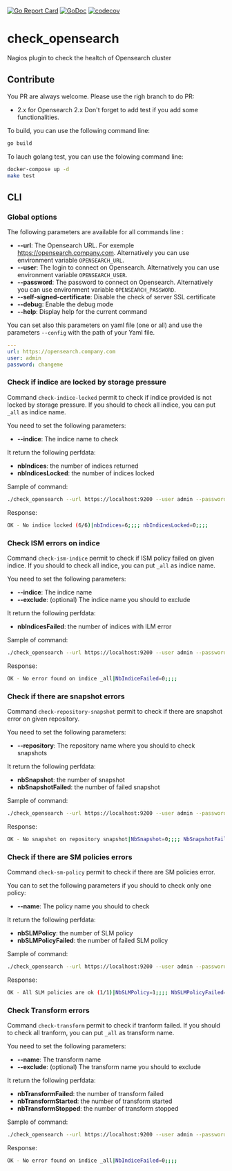 [![Go Report Card](https://goreportcard.com/badge/github.com/disaster37/check_opensearch)](https://goreportcard.com/report/github.com/disaster37/check_opensearch)
[![GoDoc](https://godoc.org/github.com/disaster37/check_opensearch?status.svg)](http://godoc.org/github.com/disaster37/check_opensearch)
[![codecov](https://codecov.io/gh/disaster37/check_opensearch/branch/2.x/graph/badge.svg)](https://codecov.io/gh/disaster37/check_opensearch/branch/2.x)


# check_opensearch
Nagios plugin to check the healtch of Opensearch cluster

## Contribute

You PR are always welcome. Please use the righ branch to do PR:
 - 2.x for Opensearch 2.x
Don't forget to add test if you add some functionalities.

To build, you can use the following command line:
```sh
go build
```

To lauch golang test, you can use the folowing command line:
```bash
docker-compose up -d
make test
```

## CLI

### Global options

The following parameters are available for all commands line :
- **--url**: The Opensearch URL. For exemple https://opensearch.company.com. Alternatively you can use environment variable `OPENSEARCH_URL`.
- **--user**: The login to connect on Opensearch. Alternatively you can use environment variable `OPENSEARCH_USER`.
- **--password**: The password to connect on Opensearch. Alternatively you can use environment variable `OPENSEARCH_PASSWORD`.
- **--self-signed-certificate**: Disable the check of server SSL certificate
- **--debug**: Enable the debug mode
- **--help**: Display help for the current command


You can set also this parameters on yaml file (one or all) and use the parameters `--config` with the path of your Yaml file.
```yaml
---
url: https://opensearch.company.com
user: admin
password: changeme
```

### Check if indice are locked by storage pressure

Command `check-indice-locked` permit to check if indice provided is not locked by storage pressure.
If you should to check all indice, you can put `_all` as indice name.

You need to set the following parameters:
- **--indice**: The indice name to check

It return the following perfdata:
- **nbIndices**: the number of indices returned
- **nbIndicesLocked**: the number of indices locked


Sample of command:
```bash
./check_opensearch --url https://localhost:9200 --user admin --password changeme check-indice-locked --indice _all
```

Response:
```bash
OK - No indice locked (6/6)|nbIndices=6;;;; nbIndicesLocked=0;;;;
```


### Check ISM errors on indice

Command `check-ism-indice` permit to check if ISM policy failed on given indice.
If you should to check all indice, you can put `_all` as indice name.

You need to set the following parameters:
- **--indice**: The indice name
- **--exclude**: (optional) The indice name you should to exclude

It return the following perfdata:
- **nbIndicesFailed**: the number of indices with ILM error

Sample of command:
```bash
./check_opensearch --url https://localhost:9200 --user admin --password changeme check-ism-indice --indice _all
```

Response:
```bash
OK - No error found on indice _all|NbIndiceFailed=0;;;; 
```


### Check if there are snapshot errors

Command `check-repository-snapshot` permit to check if there are snapshot error on given repository.

You need to set the following parameters:
- **--repository**: The repository name where you should to check snapshots

It return the following perfdata:
- **nbSnapshot**: the number of snapshot
- **nbSnapshotFailed**: the number of failed snapshot

Sample of command:
```bash
./check_opensearch --url https://localhost:9200 --user admin --password changeme check-repository-snapshot --repository snapshot
```

Response:
```bash
OK - No snapshot on repository snapshot|NbSnapshot=0;;;; NbSnapshotFailed=0;;;;
```

### Check if there are SM policies errors

Command `check-sm-policy` permit to check if there are SM policies error.

You can to set the following parameters if you should to check only one policy:
- **--name**: The policy name you should to check

It return the following perfdata:
- **nbSLMPolicy**: the number of SLM policy
- **nbSLMPolicyFailed**: the number of failed SLM policy

Sample of command:
```bash
./check_opensearch --url https://localhost:9200 --user admin --password changeme check-sm-policy
```

Response:
```bash
OK - All SLM policies are ok (1/1)|NbSLMPolicy=1;;;; NbSLMPolicyFailed=0;;;;
```

### Check Transform errors

Command `check-transform` permit to check if tranform failed.
If you should to check all tranform, you can put `_all` as transform name.

You need to set the following parameters:
- **--name**: The transform name
- **--exclude**: (optional) The transform name you should to exclude

It return the following perfdata:
- **nbTransformFailed**: the number of transform failed
- **nbTransformStarted**: the number of transform started
- **nbTransformStopped**: the number of transform stopped

Sample of command:
```bash
./check_opensearch --url https://localhost:9200 --user admin --password changeme check-transform --name _all
```

Response:
```bash
OK - No error found on indice _all|NbIndiceFailed=0;;;; 
```